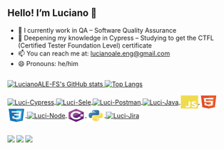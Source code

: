 ## Hello! I’m Luciano 👋

- 🔭 I currently work in QA – Software Quality Assurance  
- 🌱 Deepening my knowledge in Cypress – Studying to get the CTFL (Certified Tester Foundation Level) certificate  
- 📫 You can reach me at: lucianoale.eng@gmail.com  
- 😄 Pronouns: he/him  
##
<div>
  <a href="https://github.com/LucianoALE-FS">
    <img height="180em" src="https://github-readme-stats.vercel.app/api?username=LucianoALE-FS&card_width=300&rank_icon=github&show_icons=true&hide=stars,prs,issues&theme=github_dark&hide_border=true" alt="LucianoALE-FS's GitHub stats"/>
  <img height="180em" src="https://github-readme-stats.vercel.app/api/top-langs/?username=LucianoALE-FS&layout=compact&theme=github_dark" alt="Top Langs" />
</div>

<div style="display: inline_block"><br>
  <img align="center" alt="Luci-Cypress" height="30" width="40" src="https://cdn.jsdelivr.net/gh/devicons/devicon@latest/icons/cypressio/cypressio-original.svg">
  <img align="center" alt="Luci-Sele" height="30" width="40" src="https://cdn.jsdelivr.net/gh/devicons/devicon@latest/icons/selenium/selenium-original.svg">  
  <img align="center" alt="Luci-Postman" height="30" width="40" src="https://cdn.jsdelivr.net/gh/devicons/devicon@latest/icons/postman/postman-plain.svg">
  <img align="center" alt="Luci-Java" height="30" width="40" src="https://cdn.jsdelivr.net/gh/devicons/devicon@latest/icons/java/java-plain-wordmark.svg">    
  <img align="center" alt="Luci-Js" height="30" width="40" src="https://raw.githubusercontent.com/devicons/devicon/master/icons/javascript/javascript-plain.svg">
  <img align="center" alt="Luci-HTML" height="30" width="40" src="https://raw.githubusercontent.com/devicons/devicon/master/icons/html5/html5-original.svg">
  <img align="center" alt="Luci-CSS" height="30" width="40" src="https://raw.githubusercontent.com/devicons/devicon/master/icons/css3/css3-original.svg">
  <img align="center" alt="Luci-Node" height="30" width="40" src="https://cdn.jsdelivr.net/gh/devicons/devicon@latest/icons/nodejs/nodejs-original-wordmark.svg">
  <img align="center" alt="Luci-Csharp" height="30" width="40" src="https://raw.githubusercontent.com/devicons/devicon/master/icons/csharp/csharp-original.svg">
  <img align="center" alt="Luci-Python" height="30" width="40" src="https://raw.githubusercontent.com/devicons/devicon/master/icons/python/python-original.svg">
  <img align="center" alt="Luci-Jira" height="30" width="40" src="https://cdn.jsdelivr.net/gh/devicons/devicon@latest/icons/jira/jira-original-wordmark.svg">
</div>

##
 
<div>
  <a href = "mailto:lucianoale.eng@gmail.com"><img src="https://img.shields.io/badge/-Gmail-%23333?style=for-the-badge&logo=gmail&logoColor=white" target="_blank"></a>
  <a href="https://www.linkedin.com/in/luciano-alexandre-ferreira-sobrinho-2a5902215/" target="_blank"><img src="https://img.shields.io/badge/-LinkedIn-%230077B5?style=for-the-badge&logo=linkedin&logoColor=white" target="_blank"></a> 
  <a href="https://www.instagram.com/ferreiraluc_" target="_blank"><img src="https://img.shields.io/badge/-Instagram-%23E4405F?style=for-the-badge&logo=instagram&logoColor=white" target="_blank"></a>
</div>
